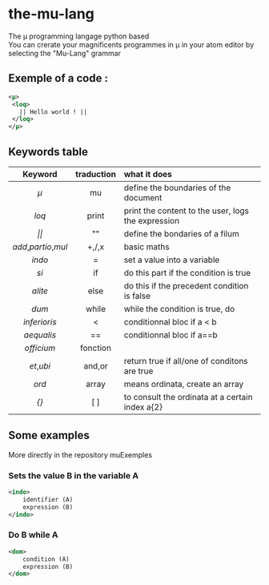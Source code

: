 # the-mu-lang
The µ programming langage python based  
You can crerate your magnificents programmes in µ in your atom editor by selecting the "Mu-Lang" grammar
## Exemple of a code :
```xml
<µ>
 <loq>
   || Hello world ! ||
 </loq>
</µ>
```

## Keywords table
| Keyword             | traduction |  what it does                                      |  
|:-------------------:|:----------:|:---------------------------------------------------|  
|*µ*                  | mu         | define the boundaries of the document              |  
|*loq*                | print      | print the content to the user, logs the expression |
|*\|\|*               | ""         | define the bondaries of a filum                    |
|*add*,*partio*,*mul* | +,/,x      | basic maths                                        |  
|*indo*               | =          | set a value into a variable                        |
|*si*                 | if         | do this part if the condition is true              |
|*alite*              | else       | do this if the precedent condition is false        |
|*dum*                | while      | while the condition is true, do                    |
|*inferioris*         | <          | conditionnal bloc if a < b                         |
|*aequalis*           | ==         | conditionnal bloc if a==b                          |
|*officium*           | fonction   |                                                    |
|*et*,*ubi*           | and,or     | return true if all/one of conditons are true       |
|*ord*                | array      | means ordinata, create an array                    |
|*{}*                 | [ ]        | to consult the ordinata at a certain index a{2}    |

## Some examples
More directly in the repository muExemples

### Sets the value B in the variable A
```xml
<indo>  
	identifier (A)  
	expression (B)  
</indo> 
```
### Do B while A
```xml
<dom>  
	condition (A)  
	expression (B)  
</dom>  
```
